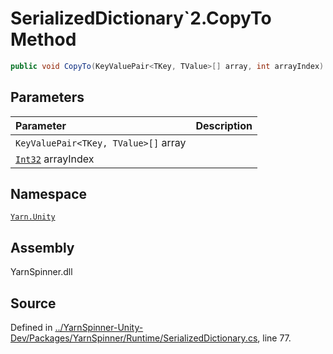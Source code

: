<!-- This file was generated by a tool. Do not edit this file by hand. -->

# SerializedDictionary`2.CopyTo Method


```csharp
public void CopyTo(KeyValuePair<TKey, TValue>[] array, int arrayIndex)
```

## Parameters
|Parameter|Description|
|:---|:---|
|`KeyValuePair<TKey, TValue>[]` array||
|[`Int32`](https://docs.microsoft.com/dotnet/api/System.Int32) arrayIndex||


## Namespace
[`Yarn.Unity`](/api/csharp/yarn.unity/README.md)

## Assembly
YarnSpinner.dll

## Source
Defined in [../YarnSpinner-Unity-Dev/Packages/YarnSpinner/Runtime/SerializedDictionary.cs](https://github.com/YarnSpinnerTool/YarnSpinner-Unity//blob/develop/Runtime/SerializedDictionary.cs#L77), line 77.
